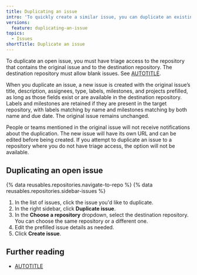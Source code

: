 ```yaml
---
title: Duplicating an issue
intro: 'To quickly create a similar issue, you can duplicate an existing open issue into the same repository or a different one.'
versions:
  feature: duplicating-an-issue
topics:
  - Issues
shortTitle: Duplicate an issue
---
```


To duplicate an open issue, you must have triage access to the repository that contains the original issue and to the destination repository. The destination repository must allow blank issues. See [AUTOTITLE](/organizations/managing-user-access-to-your-organizations-repositories/managing-repository-roles/repository-roles-for-an-organization).

When you duplicate an issue, a new issue is created with the original issue’s title, description, assignees, type, labels, milestones, and projects prefilled, as long as those fields exist or are available in the destination repository. Labels and milestones are retained if they are present in the target repository, with labels matching by name and milestones matching by both name and due date. The original issue remains unchanged.

People or teams mentioned in the original issue will not receive notifications about the duplication. The new issue will have its own URL and can be edited before being created. If you attempt to duplicate an issue to a repository where you do not have triage access, the option will not be available.

## Duplicating an open issue

{% data reusables.repositories.navigate-to-repo %}
{% data reusables.repositories.sidebar-issues %}

1. In the list of issues, click the issue you'd like to duplicate.
1. In the right sidebar, click **Duplicate issue**.
1. In the **Choose a repository** dropdown, select the destination repository. You can choose the same repository or a different one.
1. Edit the prefilled issue details as needed.
1. Click **Create issue**.

## Further reading

* [AUTOTITLE](/issues/tracking-your-work-with-issues/about-issues)
